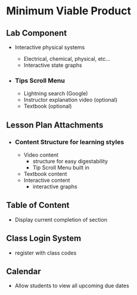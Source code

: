 # Minimum Viable Product 

## Lab Component 
  - Interactive physical systems
    - Electrical, chemical, physical, etc...
    - Interactive state graphs 

  - ### Tips Scroll Menu 
    - Lightning search (Google)
    - Instructor explanation video (optional)
    - Textbook (optional)
    

## Lesson Plan Attachments 
 - ### Content Structure for learning styles
    - Video content
        - structure for easy digestability
        - Tip Scroll Menu built in
    - Textbook content
    - Interactive content
        - interactive graphs

## Table of Content
 - Display current completion of section


## Class Login System
 - register with class codes

## Calendar
 - Allow students to view all upcoming due dates